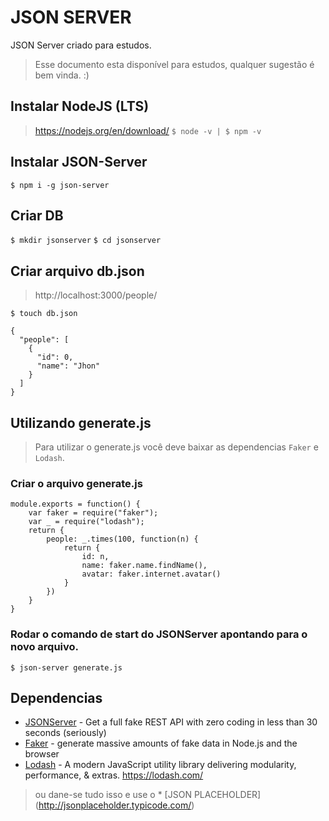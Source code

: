 # JSON SERVER
JSON Server criado para estudos.
> Esse documento esta disponível para estudos, qualquer sugestão é bem vinda. :)

## Instalar NodeJS (LTS)
> https://nodejs.org/en/download/
`$ node -v | $ npm -v`

## Instalar JSON-Server
`$ npm i -g json-server`

## Criar DB
`$ mkdir jsonserver`
`$ cd jsonserver`

## Criar arquivo db.json
> http://localhost:3000/people/ 

`$ touch db.json`
```
{
  "people": [
    {
      "id": 0,
      "name": "Jhon"
    }
  ]
}
```

## Utilizando generate.js
> Para utilizar o generate.js você deve baixar as dependencias `Faker` e `Lodash`.

### Criar o arquivo generate.js
```
module.exports = function() {
    var faker = require("faker");
    var _ = require("lodash");
    return {
        people: _.times(100, function(n) {
            return {
                id: n,
                name: faker.name.findName(),
                avatar: faker.internet.avatar()
            }
        })
    }
}
```
### Rodar o comando de start do JSONServer apontando para o novo arquivo.
`$ json-server generate.js`


## Dependencias

* [JSONServer](https://github.com/typicode/json-server) - Get a full fake REST API with zero coding in less than 30 seconds (seriously)
* [Faker](https://github.com/Marak/Faker.js) - generate massive amounts of fake data in Node.js and the browser
* [Lodash](https://github.com/lodash/lodash) - A modern JavaScript utility library delivering modularity, performance, & extras. https://lodash.com/

> ou dane-se tudo isso e use o * [JSON PLACEHOLDER] (http://jsonplaceholder.typicode.com/)
